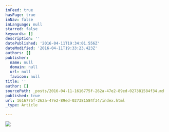 ```yaml
---
inFeed: true
hasPage: true
inNav: false
inLanguage: null
starred: false
keywords: []
description: ''
datePublished: '2016-04-11T19:34:01.556Z'
dateModified: '2016-04-11T19:33:23.423Z'
authors: []
publisher:
  name: null
  domain: null
  url: null
  favicon: null
title: ''
author: []
sourcePath: _posts/2016-04-11-1616775f-262a-47e2-89ed-027381584f34.md
published: true
url: 1616775f-262a-47e2-89ed-027381584f34/index.html
_type: Article

---
```

![](https://the-grid-user-content.s3-us-west-2.amazonaws.com/e865b39a-2f10-4e3f-ab3a-df03565e8d0e.jpg)